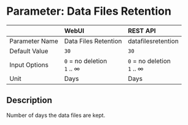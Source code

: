# Parameter: Data Files Retention

|                   | WebUI               | REST API
|:---               |:---                 |:----
| Parameter Name    | Data Files Retention | datafilesretention
| Default Value     | `30`                | `30`
| Input Options     | `0` = no deletion<br> `1` .. &infin; | `0` = no deletion<br> `1` .. &infin;
| Unit              | Days                | Days


## Description

Number of days the data files are kept.
